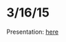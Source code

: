 3/16/15
===

Presentation: [here](https://cdn.rawgit.com/bakercs/about/87f2ec76d44d055fd8c62b3dc5315b6e16ffc4a0/meetings/2/presentation.html)
